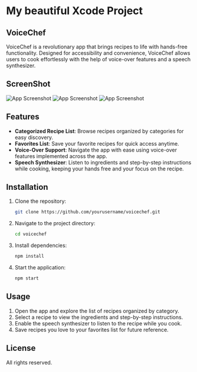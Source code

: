 # My beautiful Xcode Project

## VoiceChef
VoiceChef is a revolutionary app that brings recipes to life with hands-free functionality. Designed for accessibility and convenience, VoiceChef allows users to cook effortlessly with the help of voice-over features and a speech synthesizer.

## ScreenShot
![App Screenshot](CategoryGrid.PNG)
![App Screenshot](FavoritesView.PNG)
![App Screenshot](SingleCategoryGrid.PNG)

## Features 
- **Categorized Recipe List**: Browse recipes organized by categories for easy discovery.
- **Favorites List**: Save your favorite recipes for quick access anytime.
- **Voice-Over Support**: Navigate the app with ease using voice-over features implemented across the app.
- **Speech Synthesizer**: Listen to ingredients and step-by-step instructions while cooking, keeping your hands free and your focus on the recipe.

## Installation
1. Clone the repository:
   ```bash
   git clone https://github.com/yourusername/voicechef.git
   ```
2. Navigate to the project directory:
   ```bash
   cd voicechef
   ```
3. Install dependencies:
   ```bash
   npm install
   ```
4. Start the application:
   ```bash
   npm start
   ```
   
## Usage
1. Open the app and explore the list of recipes organized by category.
2. Select a recipe to view the ingredients and step-by-step instructions.
3. Enable the speech synthesizer to listen to the recipe while you cook.
4. Save recipes you love to your favorites list for future reference.

## License 
All rights reserved.


